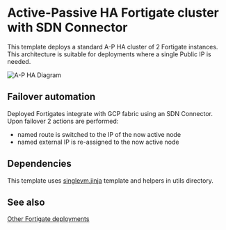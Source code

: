 # Active-Passive HA Fortigate cluster with SDN Connector
This template deploys a standard A-P HA cluster of 2 Fortigate instances. This architecture is suitable for deployments where a single Public IP is needed.

![A-P HA Diagram](https://www.lucidchart.com/publicSegments/view/9fb2009b-32fa-4404-9009-4eb4529c988c/image.png)

## Failover automation
Deployed Fortigates integrate with GCP fabric using an SDN Connector. Upon failover 2 actions are performed:
- named route is switched to the IP of the now active node
- named external IP is re-assigned to the now active node

## Dependencies
This template uses [singlevm.jinja](singlevm.md) template and helpers in utils directory.

## See also
[Other Fortigate deployments](./README.md)
